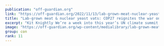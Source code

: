 ```yaml
---
publication: "off-guardian.org"
link: "https://off-guardian.org/2022/11/13/lab-grown-meat-nuclear-yeast-vats-cop27-reignites-the-war-on-food/"
title: "Lab-grown meat & nuclear yeast vats: COP27 reignites the war on food"
excerpt: "Kit Knightly We’re a week into this year’s UN climate summit, COP27, and the various agenda planned to roll out on the back of it are coming into focus. None more so than the autumn off…"
image: "https://off-guardian.org/wp-content/medialibrary/lab-grown-meat-large.jpg"
group: con
rank: 11
---
```

